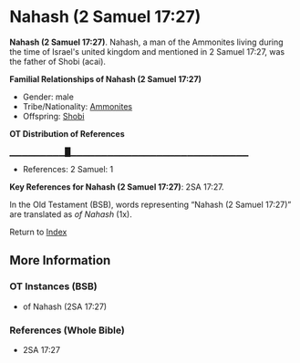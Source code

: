 # Nahash (2 Samuel 17:27)
**Nahash (2 Samuel 17:27)**. 
Nahash, a man of the Ammonites living during the time of Israel's united kingdom and mentioned in 2 Samuel 17:27, was the father of Shobi (acai). 




**Familial Relationships of Nahash (2 Samuel 17:27)**


* Gender: male
* Tribe/Nationality: [Ammonites](../../../groups/md/acai/Ammon.md)
* Offspring: [Shobi](Shobi.md)


**OT Distribution of References**

▁▁▁▁▁▁▁▁▁█▁▁▁▁▁▁▁▁▁▁▁▁▁▁▁▁▁▁▁▁▁▁▁▁▁▁▁▁▁
* References: 2 Samuel: 1



**Key References for Nahash (2 Samuel 17:27)**: 
2SA 17:27. 


In the Old Testament (BSB), words representing “Nahash (2 Samuel 17:27)” are translated as 
*of Nahash* (1x). 




Return to [Index](00-Index.md)

## More Information

### OT Instances (BSB)

* of Nahash (2SA 17:27)



### References (Whole Bible)

* 2SA 17:27




